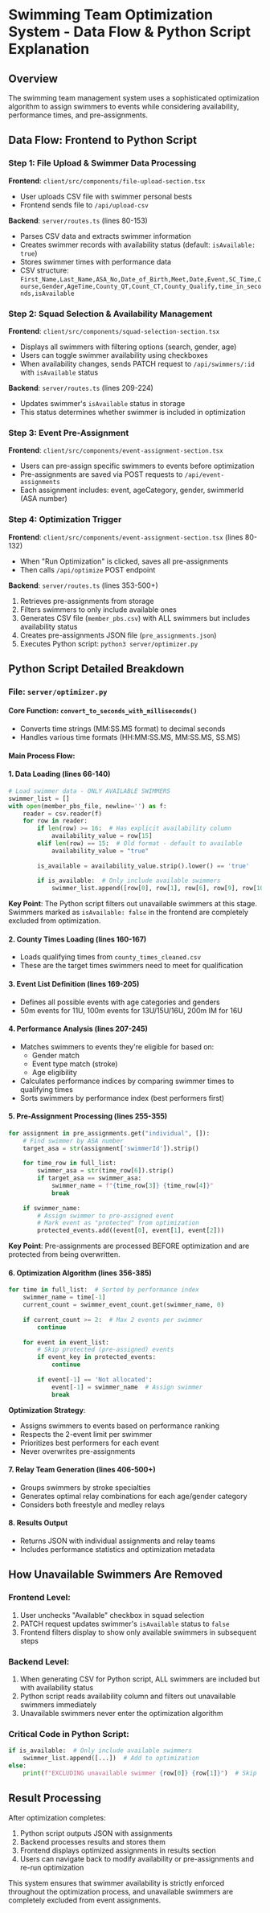 # Swimming Team Optimization System - Data Flow & Python Script Explanation

## Overview
The swimming team management system uses a sophisticated optimization algorithm to assign swimmers to events while considering availability, performance times, and pre-assignments.

## Data Flow: Frontend to Python Script

### Step 1: File Upload & Swimmer Data Processing
**Frontend**: `client/src/components/file-upload-section.tsx`
- User uploads CSV file with swimmer personal bests
- Frontend sends file to `/api/upload-csv`

**Backend**: `server/routes.ts` (lines 80-153)
- Parses CSV data and extracts swimmer information
- Creates swimmer records with availability status (default: `isAvailable: true`)
- Stores swimmer times with performance data
- CSV structure: `First_Name,Last_Name,ASA_No,Date_of_Birth,Meet,Date,Event,SC_Time,Course,Gender,AgeTime,County_QT,Count_CT,County_Qualify,time_in_seconds,isAvailable`

### Step 2: Squad Selection & Availability Management
**Frontend**: `client/src/components/squad-selection-section.tsx`
- Displays all swimmers with filtering options (search, gender, age)
- Users can toggle swimmer availability using checkboxes
- When availability changes, sends PATCH request to `/api/swimmers/:id` with `isAvailable` status

**Backend**: `server/routes.ts` (lines 209-224)
- Updates swimmer's `isAvailable` status in storage
- This status determines whether swimmer is included in optimization

### Step 3: Event Pre-Assignment
**Frontend**: `client/src/components/event-assignment-section.tsx`
- Users can pre-assign specific swimmers to events before optimization
- Pre-assignments are saved via POST requests to `/api/event-assignments`
- Each assignment includes: event, ageCategory, gender, swimmerId (ASA number)

### Step 4: Optimization Trigger
**Frontend**: `client/src/components/event-assignment-section.tsx` (lines 80-132)
- When "Run Optimization" is clicked, saves all pre-assignments
- Then calls `/api/optimize` POST endpoint

**Backend**: `server/routes.ts` (lines 353-500+)
1. Retrieves pre-assignments from storage
2. Filters swimmers to only include available ones
3. Generates CSV file (`member_pbs.csv`) with ALL swimmers but includes availability status
4. Creates pre-assignments JSON file (`pre_assignments.json`)
5. Executes Python script: `python3 server/optimizer.py`

## Python Script Detailed Breakdown

### File: `server/optimizer.py`

#### Core Function: `convert_to_seconds_with_milliseconds()`
- Converts time strings (MM:SS.MS format) to decimal seconds
- Handles various time formats (HH:MM:SS.MS, MM:SS.MS, SS.MS)

#### Main Process Flow:

#### 1. Data Loading (lines 66-140)
```python
# Load swimmer data - ONLY AVAILABLE SWIMMERS
swimmer_list = []
with open(member_pbs_file, newline='') as f:
    reader = csv.reader(f)
    for row in reader:
        if len(row) >= 16:  # Has explicit availability column
            availability_value = row[15]
        elif len(row) == 15:  # Old format - default to available
            availability_value = "true"
        
        is_available = availability_value.strip().lower() == 'true'
        
        if is_available:  # Only include available swimmers
            swimmer_list.append([row[0], row[1], row[6], row[9], row[10], row[14], row[2]])
```

**Key Point**: The Python script filters out unavailable swimmers at this stage. Swimmers marked as `isAvailable: false` in the frontend are completely excluded from optimization.

#### 2. County Times Loading (lines 160-167)
- Loads qualifying times from `county_times_cleaned.csv`
- These are the target times swimmers need to meet for qualification

#### 3. Event List Definition (lines 169-205)
- Defines all possible events with age categories and genders
- 50m events for 11U, 100m events for 13U/15U/16U, 200m IM for 16U

#### 4. Performance Analysis (lines 207-245)
- Matches swimmers to events they're eligible for based on:
  - Gender match
  - Event type match (stroke)
  - Age eligibility
- Calculates performance indices by comparing swimmer times to qualifying times
- Sorts swimmers by performance index (best performers first)

#### 5. Pre-Assignment Processing (lines 255-355)
```python
for assignment in pre_assignments.get("individual", []):
    # Find swimmer by ASA number
    target_asa = str(assignment['swimmerId']).strip()
    
    for time_row in full_list:
        swimmer_asa = str(time_row[6]).strip()
        if target_asa == swimmer_asa:
            swimmer_name = f"{time_row[3]} {time_row[4]}"
            break
    
    if swimmer_name:
        # Assign swimmer to pre-assigned event
        # Mark event as "protected" from optimization
        protected_events.add((event[0], event[1], event[2]))
```

**Key Point**: Pre-assignments are processed BEFORE optimization and are protected from being overwritten.

#### 6. Optimization Algorithm (lines 356-385)
```python
for time in full_list:  # Sorted by performance index
    swimmer_name = time[-1]
    current_count = swimmer_event_count.get(swimmer_name, 0)
    
    if current_count >= 2:  # Max 2 events per swimmer
        continue
        
    for event in event_list:
        # Skip protected (pre-assigned) events
        if event_key in protected_events:
            continue
            
        if event[-1] == 'Not allocated':
            event[-1] = swimmer_name  # Assign swimmer
            break
```

**Optimization Strategy**:
- Assigns swimmers to events based on performance ranking
- Respects the 2-event limit per swimmer
- Prioritizes best performers for each event
- Never overwrites pre-assignments

#### 7. Relay Team Generation (lines 406-500+)
- Groups swimmers by stroke specialties
- Generates optimal relay combinations for each age/gender category
- Considers both freestyle and medley relays

#### 8. Results Output
- Returns JSON with individual assignments and relay teams
- Includes performance statistics and optimization metadata

## How Unavailable Swimmers Are Removed

### Frontend Level:
1. User unchecks "Available" checkbox in squad selection
2. PATCH request updates swimmer's `isAvailable` status to `false`
3. Frontend filters display to show only available swimmers in subsequent steps

### Backend Level:
1. When generating CSV for Python script, ALL swimmers are included but with availability status
2. Python script reads availability column and filters out unavailable swimmers immediately
3. Unavailable swimmers never enter the optimization algorithm

### Critical Code in Python Script:
```python
if is_available:  # Only include available swimmers
    swimmer_list.append([...])  # Add to optimization
else:
    print(f"EXCLUDING unavailable swimmer {row[0]} {row[1]}")  # Skip
```

## Result Processing

After optimization completes:
1. Python script outputs JSON with assignments
2. Backend processes results and stores them
3. Frontend displays optimized assignments in results section
4. Users can navigate back to modify availability or pre-assignments and re-run optimization

This system ensures that swimmer availability is strictly enforced throughout the optimization process, and unavailable swimmers are completely excluded from event assignments.